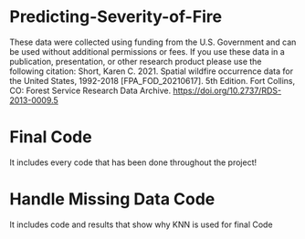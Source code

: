 # Predicting-Severity-of-Fire

These data were collected using funding from the U.S. Government and can be used without additional permissions or fees. If you use these data in a publication, presentation, or other research product please use the following citation:
Short, Karen C. 2021. Spatial wildfire occurrence data for the United States, 1992-2018 [FPA_FOD_20210617]. 5th Edition. Fort Collins, CO: Forest Service Research Data Archive. https://doi.org/10.2737/RDS-2013-0009.5

# Final Code

It includes every code that has been done throughout the project!

# Handle Missing Data Code

It includes code and results that show why KNN is used for final Code
